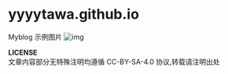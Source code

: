 # yyyytawa.github.io
Myblog
示例图片 ![img](https://img.yyyyt.top/test/test1.jpg)

**LICENSE**  
文章内容部分无特殊注明均遵循 CC-BY-SA-4.0 协议,转载请注明出处  
